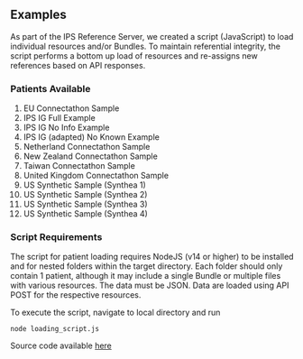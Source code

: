 ## Examples 

As part of the IPS Reference Server, we created a script (JavaScript) to load individual resources and/or Bundles. To maintain referential integrity, the script performs a bottom up load of resources and re-assigns new references based on API responses. 

### Patients Available

1. EU Connectathon Sample
2. IPS IG Full Example
3. IPS IG No Info Example
4. IPS IG (adapted) No Known Example
5. Netherland Connectathon Sample
6. New Zealand Connectathon Sample
7. Taiwan Connectathon Sample
8. United Kingdom Connectathon Sample
9. US Synthetic Sample (Synthea 1)
10. US Synthetic Sample (Synthea 2)
11. US Synthetic Sample (Synthea 3)
12. US Synthetic Sample (Synthea 4)

### Script Requirements

The script for patient loading requires NodeJS (v14 or higher) to be installed and for nested folders within the target directory. Each folder should only contain 1 patient, although it may include a single Bundle or multiple files with various resources. The data must be JSON. Data are loaded using API POST for the respective resources. 

To execute the script, navigate to local directory and run

`node loading_script.js` 

Source code available [here](https://github.com/jddamore/fhir-ips-server/blob/main/scripts/loading_script/loading_script.js)